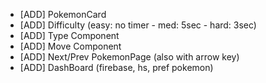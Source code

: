 - [ADD] PokemonCard
- [ADD] Difficulty (easy: no timer - med: 5sec - hard: 3sec)
- [ADD] Type Component
- [ADD] Move Component
- [ADD] Next/Prev PokemonPage (also with arrow key)
- [ADD] DashBoard (firebase, hs, pref pokemon)
